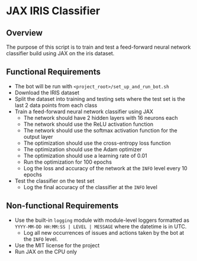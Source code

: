 # JAX IRIS Classifier

## Overview

The purpose of this script is to train and test a feed-forward neural network classifier build using JAX on the iris dataset.

## Functional Requirements

- The bot will be run with `<project_root>/set_up_and_run_bot.sh`
- Download the IRIS dataset
- Split the dataset into training and testing sets where the test set is the last 2 data points from each class
- Train a feed-forward neural network classifier using JAX
  - The network should have 2 hidden layers with 16 neurons each
  - The network should use the ReLU activation function
  - The network should use the softmax activation function for the output layer
  - The optimization should use the cross-entropy loss function
  - The optimization should use the Adam optimizer
  - The optimization should use a learning rate of 0.01
  - Run the optimization for 100 epochs
  - Log the loss and accuracy of the network at the `INFO` level every 10 epochs
- Test the classifier on the test set
  - Log the final accuracy of the classifier at the `INFO` level

## Non-functional Requirements

- Use the built-in `logging` module with module-level loggers formatted as `YYYY-MM-DD HH:MM:SS | LEVEL | MESSAGE` where the datetime is in UTC.
  - Log all new occurrences of issues and actions taken by the bot at the `INFO` level.
- Use the MIT license for the project
- Run JAX on the CPU only 